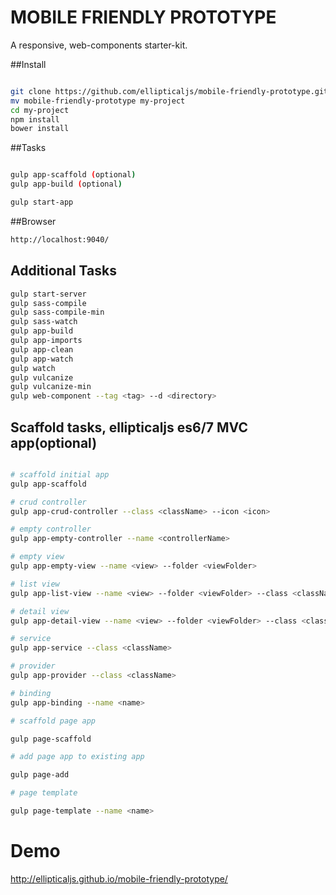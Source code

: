 MOBILE FRIENDLY PROTOTYPE
===========================

A responsive, web-components starter-kit.


##Install

``` bash

git clone https://github.com/ellipticaljs/mobile-friendly-prototype.git
mv mobile-friendly-prototype my-project
cd my-project
npm install
bower install

```

##Tasks

``` bash

gulp app-scaffold (optional)
gulp app-build (optional)

gulp start-app

```

##Browser

``` bash
http://localhost:9040/

```



## Additional Tasks

``` bash
gulp start-server
gulp sass-compile
gulp sass-compile-min
gulp sass-watch
gulp app-build
gulp app-imports
gulp app-clean
gulp app-watch
gulp watch
gulp vulcanize
gulp vulcanize-min
gulp web-component --tag <tag> --d <directory>

```


## Scaffold tasks, ellipticaljs es6/7 MVC app(optional)

```bash

# scaffold initial app
gulp app-scaffold

# crud controller
gulp app-crud-controller --class <className> --icon <icon>

# empty controller
gulp app-empty-controller --name <controllerName>

# empty view
gulp app-empty-view --name <view> --folder <viewFolder>

# list view
gulp app-list-view --name <view> --folder <viewFolder> --class <className> --icon <icon>

# detail view
gulp app-detail-view --name <view> --folder <viewFolder> --class <className> --icon <icon>

# service
gulp app-service --class <className>

# provider
gulp app-provider --class <className>

# binding
gulp app-binding --name <name>

# scaffold page app

gulp page-scaffold

# add page app to existing app

gulp page-add

# page template

gulp page-template --name <name>


```

# Demo

http://ellipticaljs.github.io/mobile-friendly-prototype/
